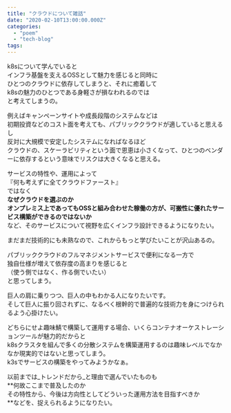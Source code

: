 ```yaml
---
title: "クラウドについて雑話"
date: "2020-02-10T13:00:00.000Z"
categories: 
  - "poem"
  - "tech-blog"
tags: 
---
```


k8sについて学んでいると  
インフラ基盤を支えるOSSとして魅力を感じると同時に  
ひとつのクラウドに依存してしまうと、それに癒着して  
k8sの魅力のひとつである身軽さが損なわれるのでは  
と考えてしまうの。

例えばキャンペーンサイトや成長段階のシステムなどは  
初期投資などのコスト面を考えても、パブリッククラウドが適していると思えるし  
反対に大規模で安定したシステムになればなるほど  
クラウドの、スケーラビリティという面で恩恵は小さくなって、ひとつのベンダーに依存するという意味でリスクは大きくなると思える。

サービスの特性や、運用によって  
『何も考えずに全てクラウドファースト』  
ではなく  
**なぜクラウドを選ぶのか**  
**オンプレミス上であってもOSSと組み合わせた稼働の方が、可搬性に優れたサービス構築ができるのではないか**  
など、そのサービスについて視野を広くインフラ設計できるようになりたい。

まだまだ技術的にも未熟なので、これからもっと学びたいことが沢山あるの。

パブリッククラウドのフルマネジメントサービスで便利になる一方で  
独自仕様が増えて依存度の高まりを感じると  
（使う側ではなく、作る側でいたい）  
と思ってしまう。

巨人の肩に乗りつつ、巨人の中もわかる人になりたいです。  
そして巨人に振り回されずに、なるべく根幹的で普遍的な技術力を身につけられるよう心掛けたい。

どちらにせよ趣味鯖で構築して運用する場合、いくらコンテナオーケストレーションツールが魅力的だからと  
k8sクラスタを組んで多くの分散システムを構築運用するのは趣味レベルでなかなか現実的ではないと思ってしまう。  
k3sでサービスの構築をやってみようかなぁ。

以前までは_トレンドだから_と理由で選んでいたものも  
**何故ここまで普及したのか  
その特性から、今後は方向性としてどういった運用方法を目指すべきか  
**などを、捉えられるようになりたい。

